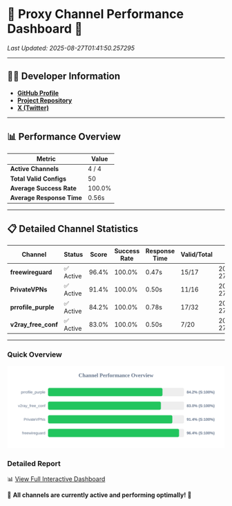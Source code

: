 # 🌟 Proxy Channel Performance Dashboard 🌟

_Last Updated: 2025-08-27T01:41:50.257295_

---

## 👩‍💻 Developer Information

- **[GitHub Profile](https://github.com/4n0nymou3)**  
- **[Project Repository](https://github.com/4n0nymou3/multi-proxy-config-fetcher)**  
- **[X (Twitter)](https://x.com/4n0nymou3)**  

---

## 📊 Performance Overview

| Metric                | Value       |
|-----------------------|-------------|
| **Active Channels**   | 4 / 4       |
| **Total Valid Configs** | 50          |
| **Average Success Rate** | 100.0%      |
| **Average Response Time** | 0.56s       |

---

## 📋 Detailed Channel Statistics

| Channel          | Status     | Score  | Success Rate | Response Time | Valid/Total | Last Success               |
|------------------|------------|--------|--------------|---------------|-------------|----------------------------|
| **freewireguard**  | ✅ Active  | 96.4%  | 100.0% | 0.47s         | 15/17       | 2025-08-27T01:41:50.255523 |
| **PrivateVPNs**  | ✅ Active  | 91.4%  | 100.0% | 0.50s         | 11/16       | 2025-08-27T01:41:49.758580 |
| **prrofile_purple**  | ✅ Active  | 84.2%  | 100.0% | 0.78s         | 17/32       | 2025-08-27T01:41:48.664220 |
| **v2ray_free_conf**  | ✅ Active  | 83.0%  | 100.0% | 0.50s         | 7/20       | 2025-08-27T01:41:49.223173 |

---

### Quick Overview
<div align="center">
  <a href="https://raw.githubusercontent.com/nullluser/NullRepo/refs/heads/main/assets/channel_stats_chart.svg">
    <img src="https://raw.githubusercontent.com/nullluser/NullRepo/refs/heads/main/assets/channel_stats_chart.svg" alt="Source Performance Statistics" width="800">
  </a>
</div>

### Detailed Report
📊 [View Full Interactive Dashboard](https://htmlpreview.github.io/?https://github.com/nullluser/NullRepo/blob/main/assets/performance_report.html)

🎉 **All channels are currently active and performing optimally!** 🎉
